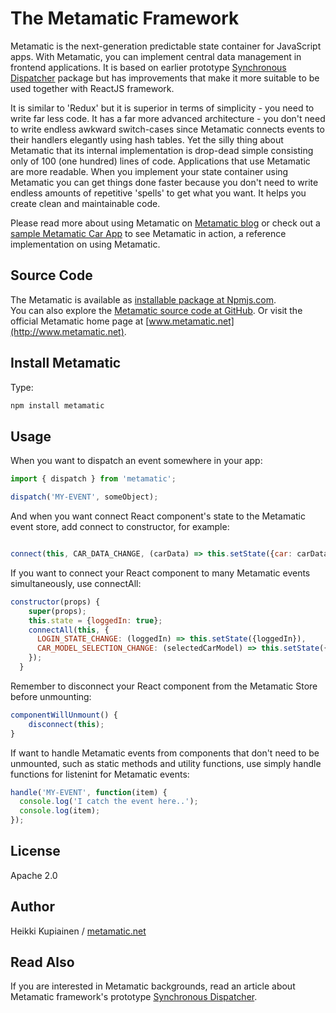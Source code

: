 # The Metamatic Framework 

Metamatic is the next-generation predictable state container for JavaScript apps. With Metamatic, you can implement central data management in frontend applications.
It is based on earlier prototype [Synchronous Dispatcher](https://www.npmjs.com/package/synchronous-dispatcher) package
but has improvements that make it more suitable to be used together with ReactJS framework.

It is similar to 'Redux' but it is superior in terms of simplicity - you need to write far less code. It has a far more advanced architecture -
you don't need to write endless awkward switch-cases since Metamatic connects events to their handlers elegantly using hash tables. 
Yet the silly thing about Metamatic that its internal implementation is drop-dead simple consisting only of 100 (one hundred) lines of code.
Applications that use Metamatic are more readable. When you implement your state container using Metamatic you can get things done faster because 
you don't need to write endless amounts of repetitive 'spells' to get what you want. It helps you create clean and maintainable code. 

Please read more about using Metamatic on [Metamatic blog](http://www.oppikone.fi/blog/introducing-metamate-framework.html)
or check out a [sample Metamatic Car App](https://github.com/develprr/metamatic-car-app) to see Metamatic in action, a reference implementation
on using Metamatic. 

## Source Code

The Metamatic is available as [installable package at Npmjs.com](https://www.npmjs.com/package/metamatic).  
You can also explore the [Metamatic source code at GitHub](https://github.com/develprr/metamatic-framework). 
Or visit the official Metamatic home page at [www.metamatic.net](http://www.metamatic.net).

## Install Metamatic

Type:

```js
npm install metamatic
```

## Usage
When you want to dispatch an event somewhere in your app:

```js
import { dispatch } from 'metamatic';

dispatch('MY-EVENT', someObject);

```

And when you want connect React component's state to the Metamatic event store, add connect to constructor, for example:

```js

connect(this, CAR_DATA_CHANGE, (carData) => this.setState({car: carData));

```

If you want to connect your React component to many Metamatic events simultaneously, 
use connectAll:

```js
constructor(props) {
    super(props);
    this.state = {loggedIn: true};
    connectAll(this, {
      LOGIN_STATE_CHANGE: (loggedIn) => this.setState({loggedIn}),
      CAR_MODEL_SELECTION_CHANGE: (selectedCarModel) => this.setState({selectedCarModel})
    });
  }
```

Remember to disconnect your React component from the Metamatic Store before unmounting:

```js
componentWillUnmount() {
    disconnect(this);
}
```

If want to handle Metamatic events from components that don't need to be unmounted, such as static methods and utility functions,
use simply handle functions for listenint for Metamatic events:

```js
handle('MY-EVENT', function(item) {
  console.log('I catch the event here..');
  console.log(item);
});

```

## License

Apache 2.0

## Author

Heikki Kupiainen / [metamatic.net](http://www.metamatic.net)


## Read Also

If you are interested in Metamatic backgrounds, read an article about Metamatic framework's prototype [Synchronous Dispatcher]((http://www.oppikone.fi/blog/introducing-synchronous-dispatcher.html)).

